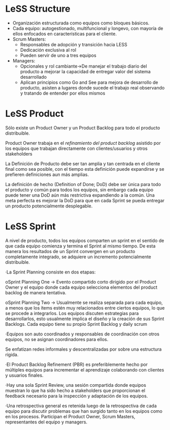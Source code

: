 # LeSS Structure

* Organización estructurada como equipos como bloques básicos.
* Cada equipo: autogestionado, multifuncional y longevo, con mayoría de ellos enfocados en características para el cliente.
* Scrum Masters:
  * Responsables de adopción y transición hacia LESS
  * Dedicación exclusiva al rol
  * Pueden servir de uno a tres equipos
* Managers:
  * Opcionales y rol cambiante->De manejar el trabajo diario del producto a mejorar la capacidad de entregar valor del sistema desarrollado
  * Aplican principios como Go and See para mejora de desarrollo de producto, asisten a lugares donde sucede el trabajo real observando y tratando de entender por ellos mismos

# LeSS Product

Sólo existe un Product Owner y un Product Backlog para todo el producto distribuible.

Product Owner trabaja en el *refinamiento del product backlog* asistido por los equipos que trabajan directamente con clientes/usuarios y otros stakeholders

La Definición de Producto debe ser tan amplia y tan centrada en el cliente final como sea posible, con el tiempo esta definición puede expandirse y se prefieren definiciones aun más amplias.

La definición de hecho (Definition of Done; DoD) debe ser única para todo el producto y común para todos los equipos, sin embargo cada equipo puede tener una DoD aún más restrictiva expandiendo a la común. Una meta perfecta es mejorar la DoD para que en cada Sprint se pueda entregar un producto potencialmente desplegable.



# LeSS Sprint

A nivel de producto, todos los equipos comparten un sprint en el sentido de que cada equipo comienza y termina el Sprint al mismo tiempo. De esta manera los resultados de un Sprint convergen en un producto completamente integrado, se adquiere un incremento potencialmente distribuible.

·La Sprint Planning consiste en dos etapas:

oSprint Planning One → Evento compartido corto dirigido por el Product Owner y el equipo donde cada equipo selecciona elementos del product backlog de manera tentativa.

oSprint Planning Two → Usualmente se realiza separada para cada equipo, a menos que los ítems estén muy relacionados entre ciertos equipos, lo que se procede a integrarlos. Los equipos discuten estrategias para desarrollarlos, esto usualmente implica el diseño y la creación de sus Sprint Backlogs. Cada equipo tiene su propio Sprint Backlog y daily scrum

·Equipos son auto coordinados y responsables de coordinación con otros equipos, no se asignan coordinadores para ellos.

Se enfatizan redes informales y descentralizadas por sobre una estructura rígida.

·El Product Backlog Refinement (PBR) es preferiblemente hecho por múltiples equipos para incrementar el aprendizaje colaborando con clientes y usuarios finales.

·Hay una sola Sprint Review, una sesión compartida donde equipos muestran  lo que ha sido hecho a stakeholders que proporcionan el feedback necesario para la inspección y adaptación de los equipos.

·Una retrospectiva general es retenida luego de la retrospectiva de cada equipo para discutir problemas que han surgido tanto en los equipos como en los procesos. Participan el Product Owner, Scrum Masters, representantes del equipo y managers.